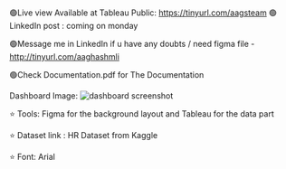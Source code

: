 🟢Live view Available at Tableau Public: https://tinyurl.com/aagsteam 🟢LinkedIn post : coming on monday

🟢Message me in LinkedIn if u have any doubts / need figma file - http://tinyurl.com/aaghashmli

🟢Check Documentation.pdf for The Documentation

Dashboard Image:
![dashboard screenshot](https://github.com/aaghashm/Tableau/assets/66006584/a53c7fb3-4e94-48ad-a206-2c866838498c)

⭐ Tools: Figma for the background layout and Tableau for the data part

⭐ Dataset link : HR Dataset from Kaggle

⭐ Font: Arial
